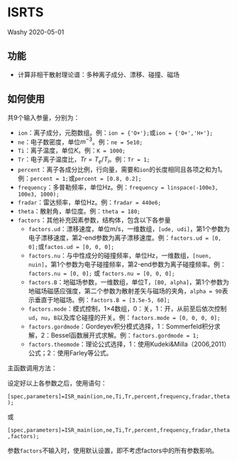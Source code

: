 # ISRTS

Washy 2020-05-01

## 功能

- 计算非相干散射理论谱：多种离子成分、漂移、碰撞、磁场

## 如何使用

共9个输入参量，分别为：

- `ion`：离子成分，元胞数组。例：`ion = {'O+'};`或`ion = {'O+','H+'};` 
- `ne`：电子数密度，单位$m^{-3}$。例：`ne = 5e10;` 
- `Ti`：离子温度，单位$K$。例：`K = 1000;` 
- `Tr`：电子离子温度比，$Tr = T_e/T_i$。例：`Tr = 1;` 
- `percent`：离子各成分比例，行向量，需要和`ion`的长度相同且各项之和为1。例：`percent = 1;`或`percent = [0.8, 0.2];` 
- `frequency`：多普勒频率，单位Hz。例：`frequency = linspace(-100e3, 100e3, 1000);` 
- `fradar`：雷达频率，单位Hz。例：`fradar = 440e6;` 
- `theta`：散射角，单位度。例：`theta = 180;` 
- `factors`：其他补充因素参数，结构体，包含以下各参量
  - `factors.ud`：漂移速度，单位m/s，一维数组，`[ude, udi]`，第1个参数为电子漂移速度，第2-end参数为离子漂移速度。例：`factors.ud = [0, 0];`或`factos.ud = [0, 0, 0];` 
  - `factors.nu`：与中性成分的碰撞频率，单位Hz，一维数组，`[nuen, nuin]`，第1个参数为电子碰撞频率，第2-end参数为离子碰撞频率。例：`factors.nu = [0, 0];` 或 `factors.nu = [0, 0, 0];` 
  - `factors.B`：地磁场参数，一维数组，单位T，`[B0, alpha]`，第1个参数为地磁场磁感应强度，第二个参数为散射差矢与磁场的夹角，`alpha = 90`表示垂直于地磁场。例：`factors.B = [3.5e-5, 60];` 
  - `factors.mode`：模式控制，1×4数组，0：关，1：开，从前至后依次控制`ud`，`nu`，`B`以及库仑碰撞的开关。例：`factors.mode = [0, 0, 0, 0];` 
  - `factors.gordmode`：Gordeyev积分模式选择，1：Sommerfeld积分求解，2：Bessel函数展开式求解。例：`factors.gordmode = 1;` 
  - `factors.theomode`：理论公式选择，1：使用Kudeki&Milla（2006,2011）公式；2：使用Farley等公式。

主函数调用方法：

设定好以上各参数之后，使用语句：

`[spec,parameters]=ISR_main(ion,ne,Ti,Tr,percent,frequency,fradar,theta);` 

或

`[spec,parameters]=ISR_main(ion,ne,Ti,Tr,percent,frequency,fradar,theta,factors);` 

参数`factors`不输入时，使用默认设置，即不考虑factors中的所有参数影响。
